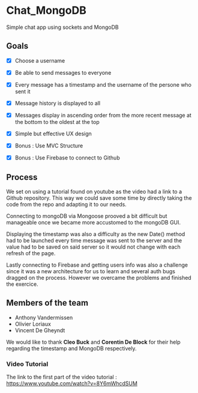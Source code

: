 # Chat_MongoDB
Simple chat app using sockets and MongoDB
## Goals
-[x] Choose a username

-[x] Be able to send messages to everyone

-[x] Every message has a timestamp and the username of the persone who sent it

-[x] Message history is displayed to all

-[x] Messages display in ascending order from the more recent message at the bottom to the oldest at the top

-[x]  Simple but effective UX design

-[x] Bonus : Use MVC Structure 

-[x] Bonus : Use Firebase to connect to Github

## Process
We set on using a tutorial found on youtube as the video had a link to a Github repository. This way we could save some time by directly taking the code from the repo and adapting it to our needs. 

Connecting to mongoDB via Mongoose prooved a bit difficult but manageable once we became more accustomed to the mongoDB GUI.

Displaying the timestamp was also a difficulty as the new Date() method had to be launched every time message was sent to the server and the value had to be saved on said server so it would not change with each refresh of the page.

Lastly connecting to Firebase and getting users info was also a challenge since it was a new architecture for us to learn and several auth bugs dragged on the process. However we overcame the problems and finished the exercice.

## Members of the team
- Anthony Vandermissen
- Olivier Loriaux
- Vincent De Gheyndt

We would like to thank **Cleo Buck** and **Corentin De Block** for their help regarding the timestamp and MongoDB respectively.

### Video Tutorial
The link to the first part of the video tutorial :
https://www.youtube.com/watch?v=8Y6mWhcdSUM
